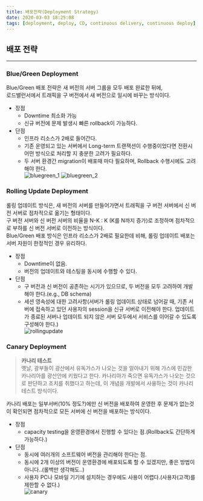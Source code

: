 ```yaml
---
title: 배포전략(Deployment Strategy)
date: 2020-03-03 18:25:08
tags: [deployment, deploy, CD, continuous delivery, continuous deploy]
---
```

## 배포 전략
----
### Blue/Green Deployment
Blue/Green 배포 전략은 새 버전의 서버 그룹을 모두 배포 완료한 뒤에,  
로드밸런서에서 트래픽을 구 버전에서 새 버전으로 일시에 바꾸는 방식이다.  
- 장점
  - Downtime 최소화 가능
  - 신규 버전에 문제 발생시 빠른 rollback이 가능하다.
- 단점
  - 인프라 리소스가 2배로 들어간다.
  - 기존 운영되고 있는 서버에서 Long-term 트랜잭션이 수행중이었다면 전환시 어떤 방식으로 처리할 지 충분한 고려가 필요하다.
  - 두 서버 환경간 migration이 배포때 마다 필요하며, Rollback 수행시에도 고려해야 한다.  
![bluegreen_1](https://res.cloudinary.com/practicaldev/image/fetch/s--fJ4tYKdy--/c_limit%2Cf_auto%2Cfl_progressive%2Cq_auto%2Cw_880/https://thepracticaldev.s3.amazonaws.com/i/78dk41w8qmuy9f9pvrf6.png)
![bluegreen_2](https://res.cloudinary.com/practicaldev/image/fetch/s--ca9C-wVZ--/c_limit%2Cf_auto%2Cfl_progressive%2Cq_auto%2Cw_880/https://thepracticaldev.s3.amazonaws.com/i/m664yyotixnqncprryf0.png)  

### Rolling Update Deployment
롤링 업데이트 방식은, 새 버전의 서버를 만들어가면서 트래픽을 구 버전 서버에서 신 버전 서버로 점차적으로 옮기는 형태이다.  
구 버전 서버와 신 버전 서버의 비율을 N-K : K (K를 N까지 증가)로 조정하며 점차적으로 부하를 신 버전 서버로 이전하는 방식이다.  
Blue/Green 배포 방식은 인프라 리소스가 2배로 필요한데 비해, 롤링 업데이트 배포는 서버 자원이 한정적인 경우 유리하다.  
- 장점
  - Downtime이 없음.
  - 버전의 업데이트와 테스팅을 동시에 수행할 수 있다.
- 단점
  - 구 버전과 신 버전이 공존하는 시기가 있으므로, 두 버전을 모두 고려하여 개발해야 한다.(e.g., DB schema)
  - 세션 영속성에 대한 고려사항(서버가 롤링 업데이트 상태로 넘어갈 때, 기존 서버에 접속하고 있던 사용자의 session을 신규 서버로 이전해야 한다. 업데이트가 종료된 서버나 업데이트 되지 않은 서버 모두에서 서비스를 이어갈 수 있도록 구성해야 한다.)  
![rollingupdate](https://res.cloudinary.com/practicaldev/image/fetch/s--RbA0NHA6--/c_limit%2Cf_auto%2Cfl_progressive%2Cq_auto%2Cw_880/https://thepracticaldev.s3.amazonaws.com/i/divuxihkun2p186c9mye.png)

### Canary Deployment
> **카나리 테스트**  
> 옛날, 광부들이 광산에서 유독가스가 나오는 것을 알아내기 위해 가스에 민감한 카나리아를 광산안에 키웠다고 한다.
> 카나리아가 죽으면 유독가스가 나오는 것으로 판단하고 조치를 취했다고 하는데, 이 개념을 개발에서 사용하는 것이 카나리 테스트 방식이다.

카나리 배포는 일부서버(10% 정도?)에만 신 버전을 배포하여 운영한 후 문제가 없는것이 확인되면 점차적으로 모든 서버에 신 버전을 배포하는 방식이다.  
- 장점
  - capacity testing을 운영환경에서 진행할 수 있다는 점.(Rollback도 간단하게 가능하다.)
- 단점
  - 동시에 여러개의 소프트웨어 버전을 관리해야 한다는 점.
  - 동시에 2개 이상의 버전이 운영환경에 배포되도록 할 수 있겠지만, 좋은 방법이 아니다..(롤백만 생각해도..)
  - 사용자 PC나 모바일 기기에 설치하는 경우에도 사용이 어렵다.(사용자(고객)를 제한할 수 없다.)  
![canary](https://res.cloudinary.com/practicaldev/image/fetch/s--7PmOiuG9--/c_limit%2Cf_auto%2Cfl_progressive%2Cq_auto%2Cw_880/https://thepracticaldev.s3.amazonaws.com/i/zvf9rbd1x38umph98zro.png)